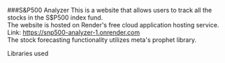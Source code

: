 ###S&P500 Analyzer
This is a website that allows users to track all the stocks in the S$P500 index fund.  
The website is hosted on Render's free cloud application hosting service. Link: https://snp500-analyzer-1.onrender.com  
The stock forecasting functionality utilizes meta's prophet library. 

Libraries used  
